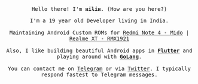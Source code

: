 <p align="center"><samp>Hello there! I'm <b>ᴎiƚiᴎ</b>. (How are you here?)</samp></p>

<p align="center"><samp>
  I'm a 19 year old Developer living in India.
  <br/><br/>
  Maintaining Android Custom ROMs for <a href="https://www.gsmarena.com/xiaomi_redmi_note_4-8531.php/">Redmi Note 4 - Mido</a> | <a href="https://www.gsmarena.com/realme_xt-9813.php/">Realme XT - RMX1921</a>
  <br/><br/>
  Also, I like building beautiful Android apps in <b><a href="https://flutter.dev">Flutter</a></b> and playing around with <b><a href="https://golang.org/">GoLang</a></b>.
  <br/><br/>
  You can contact me on <a href="https://telegram.me/mr_nitinz/">Telegram</a> or via <a href="https://twitter.com/mrnitinz">Twitter</a>.
  I typically respond fastest to Telegram messages.
</samp></p>
